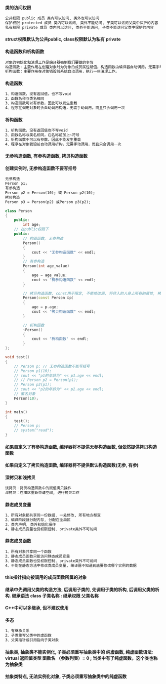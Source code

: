 #### 类的访问权限
```txt
公共权限 public 成员 类内可以访问, 类外也可以访问
保护权限 protected 成员 类内可以访问, 类外不能访问, 子类可以访问父类中保护的内容
私有权限 private 成员 类内可以访问, 类外不能访问, 子类不能访问父类中保护的内容
```
#### struct权限默认为公共public, class权限默认为私有 private
#### 构造函数和析构函数
```txt
对象的初始化和清理工作是编译器强制我们要做的事情
构造函数：主要作用在创建对象时为对象的成员属性赋值，构造函数由编译器自动调用，无需手动调用。
析构函数：主要作用在对象销毁前系统自动调用，执行一些清理工作。
```
#### 构造函数
```txt
1、构造函数，没有返回值，也不写void
2、函数名称与类名相同
3、构造函数可以有参数，因此可以发生重载
4、程序在调用对象时会自动调用构造，无需手动调用，而且只会调用一次
```
#### 析构函数
```txt
1、析构函数，没有返回值也不写void
2、函数名称与类名相同，在名称前加上~符号
3、析构函数不可以有参数，因此不能发生重载
4、程序在对象销毁前自动调用析构，无需手动调用，而且只会调用一次
```
#### 无参构造函数, 有参构造函数, 拷贝构造函数
#### 创建实例时, 无参构造函数不要写括号
```txt
无参构造
Person p1;
有参构造
Person p2 = Person(10); 或 Person p2(10);
拷贝构造
Person p3 = Person(p2) 或Person p3(p2);
```
```c++
class Person
{
    public:
        int age;
    // 在public权限下
    public:
        // 构造函数, 无参构造
        Person()
        {
            cout << "无参构造函数" << endl;
        }
        // 有参构造
        Person(int age_value)
        {
            age = age_value;
            cout << "有参构造函数" << endl;
        }

        // 拷贝构造函数, const用于限定, 不能修改源, 将传入的人身上所有的属性, 拷贝到自己身上
        Person(const Person &p)
        {
            age = p.age;
            cout << "拷贝构造函数" << endl;
        }

        // 析构函数
        ~Person()
        {
            cout << "析构函数" << endl;
        }
};

void test()
{
    // Person p; // 无参构造函数不能写括号
    // Person p1(10);
    // cout << "p1的年龄为" << p1.age << endl;
    // // Person p2 = Person(p1);
    // Person p2(p1);
    // cout << "p2的年龄为" << p2.age << endl;
    // 匿名对象
    Person(10);
}

int main()
{
    test();
    // Person p;
    // system("read");
}
```
#### 如果自定义了有参构造函数, 编译器将不提供无参构造函数, 但依然提供拷贝构造函数
#### 如果自定义了拷贝构造函数, 编译器将不提供默认构造函数(无参, 有参)
#### 深拷贝和浅拷贝
```txt
浅拷贝：拷贝构造函数中的赋值拷贝操作
深拷贝：在堆区重新申请空间, 进行拷贝工作
```
#### 静态成员变量
```txt
1、所有对象都共享同一份数据, 一处修改, 所有地方都变
2、编译阶段就分配内存, 分配在全局区
3、类内声明, 类外初始化操作
4、静态成员变量也受权限控制, private类外不可访问
```
#### 静态成员函数
```txt
1、所有对象共享同一个函数
2、静态成员函数只能访问静态成员变量
3、静态成员函数也受权限控制, private类外不可访问
4、不能在静态方法中修改类成员变量, 编译器不知道到底要修改哪个实例的数据
```
#### this指针指向被调用的成员函数所属的对象
#### 继承中先调用父类的构造方法, 后调用子类的, 先调用子类的析构, 后调用父类的析构. 继承语法 class 子类名称 : 继承权限 父类名称
#### C++中可以多继承, 但不建议使用
#### 多态
```txt
1、有继承关系
2、子类重写父类中的虚函数
3、父类指针或引用指向子类对象
```
#### 抽象类, 抽象类不能实例化, 子类必须重写抽象类中的 纯虚函数, 纯虚函数语法: virtual 返回值类型 函数名 （参数列表）= 0 ; 当类中有了纯虚函数，这个类也称为抽象类
#### 抽象类特点, 无法实例化对象, 子类必须重写抽象类中的纯虚函数